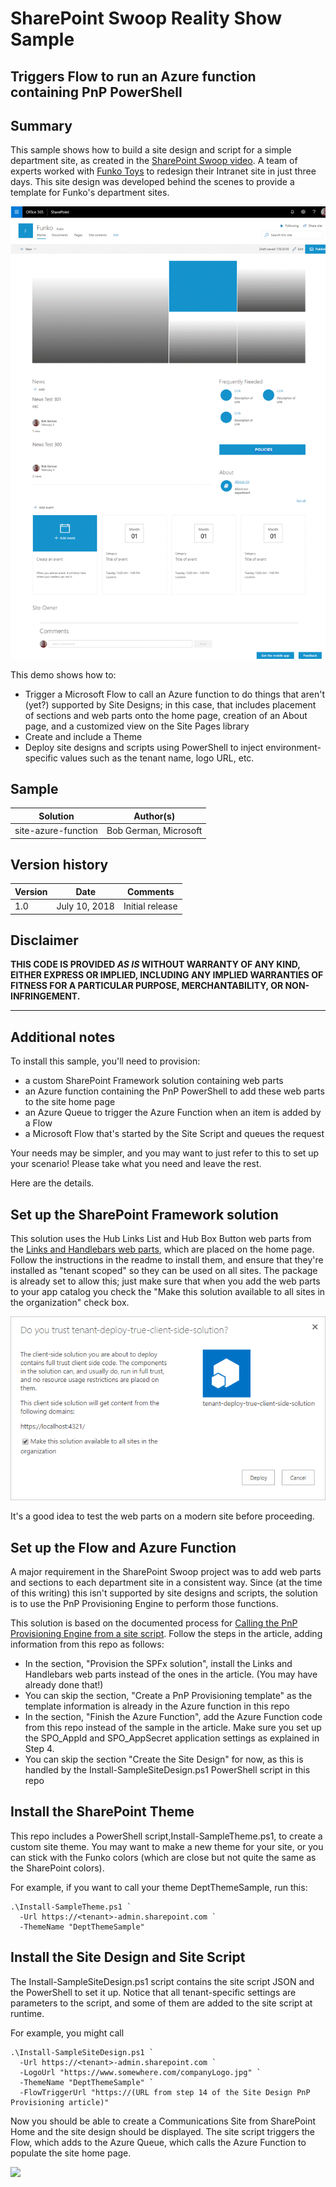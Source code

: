 # SharePoint Swoop Reality Show Sample
## Triggers Flow to run an Azure function containing PnP PowerShell

## Summary

This sample shows how to build a site design and script for a simple department site, as created in the [SharePoint Swoop video](https://techcommunity.microsoft.com/t5/Microsoft-SharePoint-Blog/SharePoint-Swoop-the-intranet-makeover-show/ba-p/186892). A team of experts worked with [Funko Toys](https://www.funko.com/) to redesign their Intranet site in just three days. This site design was developed behind the scenes to provide a template for Funko's department sites.

![picture of the provisioned site](SampleDeptSite.png)

This demo shows how to:

* Trigger a Microsoft Flow to call an Azure function to do things that aren't (yet?) supported by Site Designs; in this case, that includes placement of sections and web parts onto the home page, creation of an About page, and a customized view on the Site Pages library
* Create and include a Theme
* Deploy site designs and scripts using PowerShell to inject environment-specific values such as the tenant name, logo URL, etc.

## Sample

Solution|Author(s)
--------|---------
site-azure-function | Bob German, Microsoft

## Version history

Version|Date|Comments
-------|----|--------
1.0|July 10, 2018|Initial release

## Disclaimer
**THIS CODE IS PROVIDED *AS IS* WITHOUT WARRANTY OF ANY KIND, EITHER EXPRESS OR IMPLIED, INCLUDING ANY IMPLIED WARRANTIES OF FITNESS FOR A PARTICULAR PURPOSE, MERCHANTABILITY, OR NON-INFRINGEMENT.**

---

## Additional notes
To install this sample, you'll need to provision:

* a custom SharePoint Framework solution containing web parts
* an Azure function containing the PnP PowerShell to add these web parts to the site home page
* an Azure Queue to trigger the Azure Function when an item is added by a Flow
* a Microsoft Flow that's started by the Site Script and queues the request

Your needs may be simpler, and you may want to just refer to this to set up your scenario! Please take what you need and leave the rest.

Here are the details.

## Set up the SharePoint Framework solution

This solution uses the Hub Links List and Hub Box Button web parts from the [Links and Handlebars web parts](https://github.com/SharePoint/sp-dev-solutions/tree/master/solutions/LinksAndHandlebarsTemplate), which are placed on the home page. Follow the instructions in the readme to install them, and ensure that they're installed as "tenant scoped" so they can be used on all sites. The package is already set to allow this; just make sure that when you add the web parts to your app catalog you check the "Make this solution available to all sites in the organization" check box.

![Tenant Scoped](tenant-deploy-app-catalog.png)

It's a good idea to test the web parts on a modern site before proceeding.

## Set up the Flow and Azure Function

A major requirement in the SharePoint Swoop project was to add web parts and sections to each department site in a consistent way. Since (at the time of this writing) this isn't supported by site designs and scripts, the solution is to use the PnP Provisioning Engine to perform those functions.

This solution is based on the documented process for [Calling the PnP Provisioning Engine from a site script](https://docs.microsoft.com/en-us/sharepoint/dev/declarative-customization/site-design-pnp-provisioning). Follow the steps in the article, adding information from this repo as follows:

* In the section, "Provision the SPFx solution", install the Links and Handlebars web parts instead of the ones in the article. (You may have already done that!)
* You can skip the section, "Create a PnP Provisioning template" as the template information is already in the Azure function in this repo
* In the section, "Finish the Azure Function", add the Azure Function code from this repo instead of the sample in the article. Make sure you set up the SPO_AppId and SPO_AppSecret application settings as explained in Step 4.
* You can skip the section "Create the Site Design" for now, as this is handled by the Install-SampleSiteDesign.ps1 PowerShell script in this repo

## Install the SharePoint Theme

This repo includes a PowerShell script,Install-SampleTheme.ps1, to create a custom site theme. You may want to make a new theme for your site, or you can stick with the Funko colors (which are close but not quite the same as the SharePoint colors). 

For example, if you want to call your theme DeptThemeSample, run this:

    .\Install-SampleTheme.ps1 `
      -Url https://<tenant>-admin.sharepoint.com `
      -ThemeName "DeptThemeSample"

## Install the Site Design and Site Script

The Install-SampleSiteDesign.ps1 script contains the site script JSON and the PowerShell to set it up. Notice that all tenant-specific settings are parameters to the script, and some of them are added to the site script at runtime.

For example, you might call

    .\Install-SampleSiteDesign.ps1 `
      -Url https://<tenant>-admin.sharepoint.com `
      -LogoUrl "https://www.somewhere.com/companyLogo.jpg" `
      -ThemeName "DeptThemeSample" `
      -FlowTriggerUrl "https://(URL from step 14 of the Site Design PnP Provisioning article)"

Now you should be able to create a Communications Site from SharePoint Home and the site design should be displayed. The site script triggers the Flow, which adds to the Azure Queue, which calls the Azure Function to populate the site home page.

<img src="https://telemetry.sharepointpnp.com/sp-dev-site-scripts/samples/site-azure-function" />
